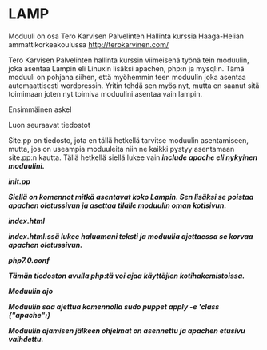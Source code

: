 # LAMP
Moduuli on osa Tero Karvisen Palvelinten Hallinta kurssia Haaga-Helian ammattikorkeakoulussa http://terokarvinen.com/

Tero Karvisen Palvelinten hallinta kurssin viimeisenä työnä tein moduulin, joka asentaa Lampin eli Linuxin lisäksi apachen, php:n ja mysql:n. Tämä moduuli on pohjana siihen, että myöhemmin teen moduulin joka asentaa automaattisesti wordpressin. Yritin tehdä sen myös nyt, mutta en saanut sitä toimimaan joten nyt toimiva moduulini asentaa vain lampin.

Ensimmäinen askel

Luon seuraavat tiedostot

Site.pp on tiedosto, jota en tällä hetkellä tarvitse moduulin asentamiseen, mutta, jos on useampia moduuleita niin ne kaikki pystyy asentamaan site.pp:n kautta. Tällä hetkellä siellä lukee vain<em><strong> include apache eli nykyinen moduulini.

init.pp

Siellä on komennot mitkä asentavat koko Lampin. Sen lisäksi se poistaa apachen oletussivun ja asettaa tilalle moduulin oman kotisivun.


index.html

index.html:ssä lukee haluamani teksti ja moduulia ajettaessa se korvaa apachen oletussivun.

php7.0.conf

Tämän tiedoston avulla php:tä voi ajaa käyttäjien kotihakemistoissa.

Moduulin ajo

Moduulin saa ajettua komennolla sudo puppet apply -e 'class {"apache":}


Moduulin ajamisen jälkeen ohjelmat on asennettu ja apachen etusivu vaihdettu.

